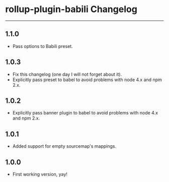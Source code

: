 # rollup-plugin-babili Changelog

---

## 1.1.0

* Pass options to Babili preset.

## 1.0.3

* Fix this changelog (one day I will not forget about it).
* Explicitly pass preset to babel to avoid problems with node 4.x and npm 2.x.

## 1.0.2

* Explicitly pass banner plugin to babel to avoid problems with node 4.x and npm 2.x.

## 1.0.1

* Added support for empty sourcemap's mappings.

## 1.0.0

* First working version, yay!
